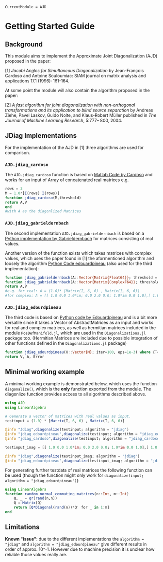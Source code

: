 ```@meta
CurrentModule = AJD
```

# Getting Started Guide

## Background
This module aims to implement the Approximate Joint Diagonalization (AJD) proposed in the paper: 

[1] *Jacobi Angles for Simultaneous Diagonalization* by Jean-François Cardoso and Antoine Souloumiac: SIAM journal on matrix analysis and applications 17.1 (1996): 161-164.

At some point the module will also contain the algorithm proposed in the paper: 

[2] *A fast algorithm for joint diagonalization with non-orthogonal transformations and its application to blind source separation* by Andreas Ziehe, Pavel Laskov, Guido Nolte, and Klaus-Robert Müller published in *The Journal of Machine Learning Research*, 5:777– 800, 2004.

## JDiag Implementations
For the implementation of the AJD in [1] three algorithms are used for comparison.

### `AJD.jdiag_cardoso`

The `AJD.jdiag_cardoso` function is based on [Matlab Code by Cardoso](https://www2.iap.fr/users/cardoso/jointdiag.html) and works for an input of Array of concatenated real matrices e.g.

```julia 
rows = 3
M = 1.0*[I(rows) I(rows)]
function jdiag_cardoso(M,threshold)
return A,V
end
#with A as the diagonlized Matrices
```

### `AJD.jdiag_gabrieldernbach`

The second implementation `AJD.jdiag_gabrieldernbach` is based on a [Python implementation by Gabrieldernbach](https://github.com/gabrieldernbach/approximate_joint_diagonalization/) for matrices consisting of real values.

Another version of the function exists which takes matrices with complex values, which uses the paper found in [1] the aformentioned algorithm and loosely the algorithm [Python Code edouardpineau](https://github.com/edouardpineau/Time-Series-ICA-with-SOBI-Jacobi) (also used for the third implementation):

```julia 
function jdiag_gabrieldernbach(A::Vector{Matrix{Float64}}; threshold = eps(), max_iter = 1000)
function jdiag_gabrieldernbach(A::Vector{Matrix{ComplexF64}}; threshold = eps(), max_iter = 1000)
return A,V
#e.g. for real: A = (1.0)* [Matrix(I, 6, 6) , Matrix(I, 6, 6)]
#for complex: A = [[ 1.0 0.0 1.0*im; 0.0 2.0 0.0; 1.0*im 0.0 1.0],[ 1.0 0.0 1.0*im; 0.0 2.0 0.0; 1.0*im 0.0 1.0]] (we know this is diagonalizable)
```

### `AJD.jdiag_edourdpineau`

The third code is based on [Python code by Edouardpineau](https://github.com/edouardpineau/Time-Series-ICA-with-SOBI-Jacobi) and is a bit more versatile since it takes a Vector of AbstractMatrices as an input and works for real and complex matrices, as well as hermitian matrices included in the module `PosDefManifold.jl`, which are used in the `Diagonalizations.jl` package too. (Hermitian Matrices are included due to possible integration of other functions defined in the `Diagonalizations.jl` package)

```julia 
function jdiag_edourdpineau(X::Vector{M}; iter=100, eps=1e-3) where {T<:Union{Real,Complex},M<:AbstractMatrix{T}}
return V, A, Error
```

## Minimal working example

A minimal working example is demonstrated below, which uses the function `diagonalize()`, which is the **only** function exported from the module. The diagonlize function provides access to all algorithms described above.

```julia
using AJD
using LinearAlgebra

# Generate a vector of matrices with real values as input.
testinput = (1.0) * [Matrix(I, 6, 6) , Matrix(I, 6, 6)]

@info "Jdiag",diagonalize(testinput; algorithm = "jdiag")
@info "jdiag_edourdpineau",diagonalize(testinput; algorithm = "jdiag_edourdpineau")
@info "jdiag_cardoso",diagonalize(testinput; algorithm = "jdiag_cardoso")

testinput_imag = [[ 1.0 0.0 1.0*im; 0.0 2.0 0.0; 1.0*im 0.0 1.0],[ 1.0 0.0 1.0*im; 0.0 2.0 0.0; 1.0*im 0.0 1.0]]

@info "jdiag",diagonalize(testinput_imag; algorithm = "jdiag")
@info "jdiag_edourdpineau",diagonalize(testinput_imag; algorithm = "jdiag_edourdpineau")

```
For generating further testdata of real matrices the following function can be used (though the function might only work for `diagonalize(input; algorithm = "jdiag_edourdpineau")`):

```julia
using LinearAlgebra
function random_normal_commuting_matrices(n::Int, m::Int)
    Q, _ = qr(rand(n,n))
    Q = Matrix(Q)
    return [Q*Diagonal(rand(n))*Q' for _ in 1:m]
end

```

## Limitations

**Known "issue"**: due to the different implementations the `algorithm = "jdiag"` and `algorithm = "jdiag_edourdpineau"` give different results in order of approx. 10^-1. However due to machine precision it is unclear how reliable those values really are.